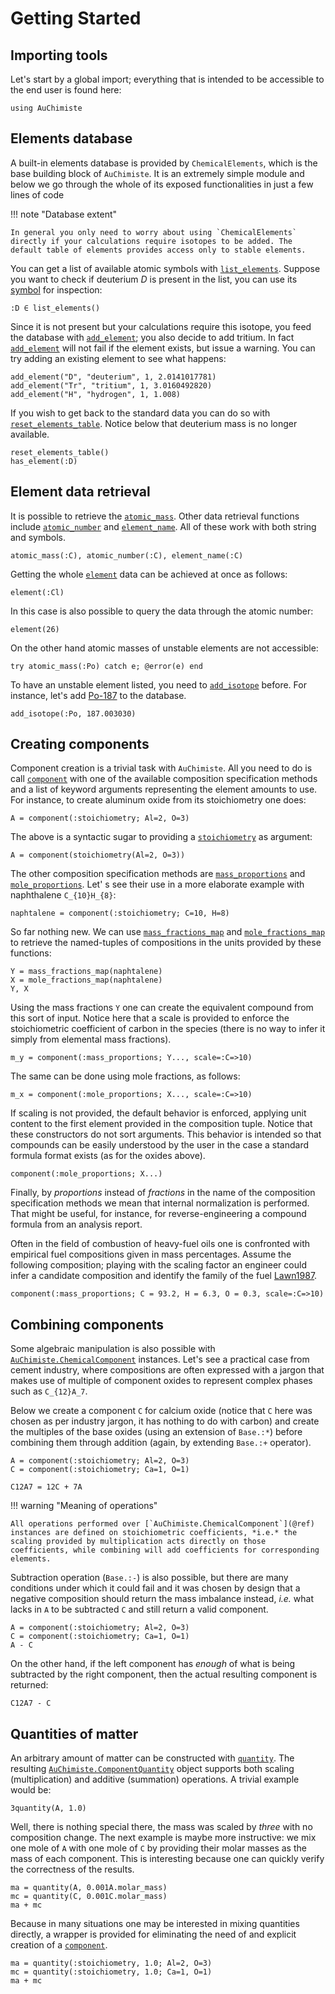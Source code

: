 # Getting Started

## Importing tools

Let's start by a global import; everything that is intended to be accessible to the end user is found here:

```@example getting-started-1
using AuChimiste
```

## Elements database

A built-in elements database is provided by `ChemicalElements`, which is the base building block of `AuChimiste`. It is an extremely simple module and below we go through the whole of its exposed functionalities in just a few lines of code

!!! note "Database extent"

    In general you only need to worry about using `ChemicalElements` directly if your calculations require isotopes to be added. The default table of elements provides access only to stable elements.

You can get a list of available atomic symbols with [`list_elements`](@ref). Suppose you want to check if deuterium *D* is present in the list, you can use its [symbol](https://docs.julialang.org/en/v1/base/base/#Core.Symbol) for inspection:

```@example getting-started-1
:D ∈ list_elements()
```

Since it is not present but your calculations require this isotope, you feed the database with [`add_element`](@ref); you also decide to add tritium. In fact [`add_element`](@ref) will not fail if the element exists, but issue a warning. You can try adding an existing element to see what happens:

```@example getting-started-1
add_element("D", "deuterium", 1, 2.0141017781)
add_element("Tr", "tritium", 1, 3.0160492820)
add_element("H", "hydrogen", 1, 1.008)
```

If you wish to get back to the standard data you can do so with [`reset_elements_table`](@ref). Notice below that deuterium mass is no longer available.

```@example getting-started-1
reset_elements_table()
has_element(:D)
```

## Element data retrieval

It is possible to retrieve the [`atomic_mass`](@ref). Other data retrieval functions include [`atomic_number`](@ref) and [`element_name`](@ref). All of these work with both string and symbols.

```@example getting-started-1
atomic_mass(:C), atomic_number(:C), element_name(:C)
```

Getting the whole [`element`](@ref) data can be achieved at once as follows:

```@example getting-started-1
element(:Cl)
```

In this case is also possible to query the data through the atomic number:

```@example getting-started-1
element(26)
```

On the other hand atomic masses of unstable elements are not accessible:

```@example getting-started-1
try atomic_mass(:Po) catch e; @error(e) end
```

To have an unstable element listed, you need to [`add_isotope`](@ref) before. For instance, let's add [Po-187](https://en.wikipedia.org/wiki/Isotopes_of_polonium) to the database.

```@example getting-started-1
add_isotope(:Po, 187.003030)
```

## Creating components

Component creation is a trivial task with `AuChimiste`. All you need to do is call [`component`](@ref) with one of the available composition specification methods and a list of keyword arguments representing the element amounts to use. For instance, to create aluminum oxide from its stoichiometry one does:

```@example getting-started-1
A = component(:stoichiometry; Al=2, O=3)
```

The above is a syntactic sugar to providing a [`stoichiometry`](@ref) as argument:

```@example getting-started-1
A = component(stoichiometry(Al=2, O=3))
```

The other composition specification methods are [`mass_proportions`](@ref) and [`mole_proportions`](@ref). Let' s see their use in a more elaborate example with naphthalene ``C_{10}H_{8}``:

```@example getting-started-1
naphtalene = component(:stoichiometry; C=10, H=8)
```

So far nothing new. We can use [`mass_fractions_map`](@ref) and [`mole_fractions_map`](@ref) to retrieve the named-tuples of compositions in the units provided by these functions:

```@example getting-started-1
Y = mass_fractions_map(naphtalene)
X = mole_fractions_map(naphtalene)
Y, X
```

Using the mass fractions `Y` one can create the equivalent compound from this sort of input. Notice here that a scale is provided to enforce the stoichiometric coefficient of carbon in the species (there is no way to infer it simply from elemental mass fractions).

```@example getting-started-1
m_y = component(:mass_proportions; Y..., scale=:C=>10)
```

The same can be done using mole fractions, as follows:

```@example getting-started-1
m_x = component(:mole_proportions; X..., scale=:C=>10)
```

If scaling is not provided, the default behavior is enforced, applying unit content to the first element provided in the composition tuple. Notice that these constructors do not sort arguments. This behavior is intended so that compounds can be easily understood by the user in the case a standard formula format exists (as for the oxides above).

```@example getting-started-1
component(:mole_proportions; X...)
```

Finally, by *proportions* instead of *fractions* in the name of the composition specification methods we mean that internal normalization is performed. That might be useful, for instance, for reverse-engineering a compound formula from an analysis report.

Often in the field of combustion of heavy-fuel oils one is confronted with empirical fuel compositions given in mass percentages. Assume the following composition; playing with the scaling factor an engineer could infer a candidate composition and identify the family of the fuel [Lawn1987](@cite).

```@example getting-started-1
component(:mass_proportions; C = 93.2, H = 6.3, O = 0.3, scale=:C=>10)
```

## Combining components

Some algebraic manipulation is also possible with [`AuChimiste.ChemicalComponent`](@ref) instances. Let's see a practical case from cement industry, where compositions are often expressed with a jargon that makes use of multiple of component oxides to represent complex phases such as ``C_{12}A_7``.

Below we create a component `C` for calcium oxide (notice that `C` here was chosen as per industry jargon, it has nothing to do with carbon) and create the multiples of the base oxides (using an extension of `Base.:*`) before combining them through addition (again, by extending `Base.:+` operator).

```@example getting-started-1
A = component(:stoichiometry; Al=2, O=3)
C = component(:stoichiometry; Ca=1, O=1)

C12A7 = 12C + 7A
```

!!! warning "Meaning of operations"

    All operations performed over [`AuChimiste.ChemicalComponent`](@ref) instances are defined on stoichiometric coefficients, *i.e.* the scaling provided by multiplication acts directly on those coefficients, while combining will add coefficients for corresponding elements.
   
Subtraction operation (`Base.:-`) is also possible, but there are many conditions under which it could fail and it was chosen by design that a negative composition should return the mass imbalance instead, *i.e.* what lacks in `A` to be subtracted `C` and still return a valid component.

```@example getting-started-1
A = component(:stoichiometry; Al=2, O=3)
C = component(:stoichiometry; Ca=1, O=1)
A - C
```

On the other hand, if the left component has *enough* of what is being subtracted by the right component, then the actual resulting component is returned:

```@example getting-started-1
C12A7 - C
```

## Quantities of matter

An arbitrary amount of matter can be constructed with [`quantity`](@ref). The resulting [`AuChimiste.ComponentQuantity`](@ref) object supports both scaling (multiplication) and additive (summation) operations. A trivial example would be:

```@example getting-started-1
3quantity(A, 1.0)
```

Well, there is nothing special there, the mass was scaled by *three* with no composition change. The next example is maybe more instructive: we mix one mole of `A` with one mole of `C` by providing their molar masses as the mass of each component. This is interesting because one can quickly verify the correctness of the results.

```@example getting-started-1
ma = quantity(A, 0.001A.molar_mass)
mc = quantity(C, 0.001C.molar_mass)
ma + mc
```

Because in many situations one may be interested in mixing quantities directly, a wrapper is provided for eliminating the need of and explicit creation of a [`component`](@ref).

```@example getting-started-1
ma = quantity(:stoichiometry, 1.0; Al=2, O=3)
mc = quantity(:stoichiometry, 1.0; Ca=1, O=1)
ma + mc
```
